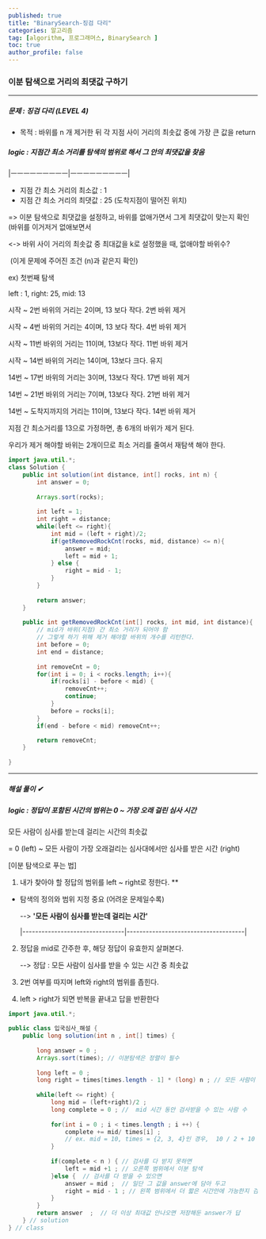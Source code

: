 ```yaml
---
published: true
title: "BinarySearch-징검 다리" 
categories: 알고리즘 
tag: [algorithm, 프로그래머스, BinarySearch ] 
toc: true
author_profile: false 
---
```




### 이분 탐색으로 거리의 최댓값 구하기 

---

##### 문제 : 징검 다리 (LEVEL 4)

* 목적 : 바위를 n 개 제거한 뒤 각 지점 사이 거리의 최솟값 중에 가장 큰 값을 return   



##### logic : 지점간 최소 거리를 탐색의 범위로 해서 그 안의 최댓값을 찾음 

|ㅡㅡㅡㅡㅡㅡㅡㅡㅡ|ㅡㅡㅡㅡㅡㅡㅡㅡㅡ|

* 지점 간 최소 거리의 최소값 : 1 
* 지점 간 최소 거리의 최댓값 : 25 (도착지점이 떨어진 위치)

=> 이분 탐색으로 최댓값을 설정하고, 바위를 없애가면서 그게 최댓값이 맞는지 확인 (바위를 이거저거 없애보면서

<-> 바위 사이 거리의 최솟값 중 최대값을 k로 설정했을 때, 없애야할 바위수? 

​	(이게 문제에 주어진 조건 (n)과 같은지 확인)

ex) 첫번째 탐색 

left : 1, right: 25, mid: 13

시작 ~ 2번 바위의 거리는 2이며, 13 보다 작다. 2번 바위 제거 

시작 ~ 4번 바위의 거리는 4이며, 13 보다 작다. 4번 바위 제거 

시작 ~ 11번 바위의 거리는 11이며, 13보다 작다. 11번 바위 제거 

시작 ~ 14번 바위의 거리는 14이며, 13보다 크다. 유지 

14번 ~ 17번 바위의 거리는 3이며, 13보다 작다. 17번 바위 제거 

14번 ~ 21번 바위의 거리는 7이며, 13보다 작다. 21번 바위 제거 

14번 ~ 도착지까지의 거리는 11이며, 13보다 작다. 14번 바위 제거

 

지점 간 최소거리를 13으로 가정하면, 총 6개의 바위가 제거 된다.

우리가 제거 해야할 바위는 2개이므로 최소 거리를 줄여서 재탐색 해야 한다. 





```java
import java.util.*;
class Solution {
    public int solution(int distance, int[] rocks, int n) {
        int answer = 0;
    
        Arrays.sort(rocks);
        
        int left = 1;
        int right = distance;
        while(left <= right){
            int mid = (left + right)/2;
            if(getRemovedRockCnt(rocks, mid, distance) <= n){
                answer = mid;
                left = mid + 1;
            } else {
                right = mid - 1; 
            }
        }
        
        return answer;
    }
    
    public int getRemovedRockCnt(int[] rocks, int mid, int distance){
        // mid가 바위(지점) 간 최소 거리가 되어야 함
        // 그렇게 하기 위해 제거 해야할 바위의 개수를 리턴한다. 
        int before = 0; 
        int end = distance;
        
        int removeCnt = 0;
        for(int i = 0; i < rocks.length; i++){
            if(rocks[i] - before < mid) {
                removeCnt++;
                continue;
            }
            before = rocks[i];
        }
        if(end - before < mid) removeCnt++;

        return removeCnt;
    }
    
}
```











---

##### 해설 풀이 ✔

##### logic : 정답이 포함된 시간의 범위는 0 ~ 가장 오래 걸린 심사 시간

모든 사람이 심사를 받는데 걸리는 시간의 최솟값

 = 0 (left) ~ 모든 사람이 가장 오래걸리는 심사대에서만 심사를 받은 시간 (right)



[이분 탐색으로 푸는 법] 

1. 내가 찾아야 할 정답의 범위를 left ~ right로 정한다. ** 
  * 탐색의 정의와 범위 지정 중요 (어려운 문제일수록)

    --> **'모든 사람이 심사를 받는데 걸리는 시간'**

    |--------------------------------|-------------------------------------|

2. 정답을 mid로 간주한 후, 해당 정답이 유효한지 살펴본다.

   --> 정답 : 모든 사람이 심사를 받을 수 있는 시간 중 최솟값 

3. 2번 여부를 따지며 left와 right의 범위를 좁힌다.

4. left > right가 되면 반복을 끝내고 답을 반환한다



```java
import java.util.*;

public class 입국심사_해설 {
	public long solution(int n , int[] times) {
		
		long answer = 0 ; 
		Arrays.sort(times); // 이분탐색은 정렬이 필수 
		
		long left = 0 ; 
		long right = times[times.length - 1] * (long) n ; // 모든 사람이 가장 느리게 심사 
		
		while(left <= right) {
			long mid = (left+right)/2 ; 
			long complete = 0 ; //  mid 시간 동안 검사받을 수 있는 사람 수 
			
			for(int i = 0 ; i < times.length ; i ++) {
				complete += mid/ times[i] ; 
                // ex. mid = 10, times = {2, 3, 4}인 경우,  10 / 2 + 10 / 3 + 10 / 4로 총 5+3+2=10명 가능
			}
		
			if(complete < n ) { // 검사를 다 받지 못하면 
				left = mid +1 ; // 오른쪽 범위에서 이분 탐색 
			}else {  // 검사를 다 받을 수 있으면 
				answer = mid ;  // 일단 그 값을 answer에 담아 두고
				right = mid - 1 ; // 왼쪽 범위에서 더 짧은 시간안에 가능한지 검사 	
			}
		}
		return answer  ;  // 더 이상 최대값 안나오면 저장해둔 answer가 답	
	} // solution
} // class 
```

